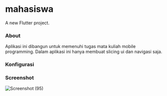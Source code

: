 # mahasiswa

A new Flutter project.

### About
Aplikasi ini dibangun untuk memenuhi tugas mata kuliah mobile programming. Dalam aplikasi ini hanya membuat slicing ui dan navigasi saja.

### Konfigurasi

### Screenshot 
![Screenshot (95)](https://user-images.githubusercontent.com/113486720/231599687-c50602be-33f9-47ca-96f3-e8e006218883.png)
